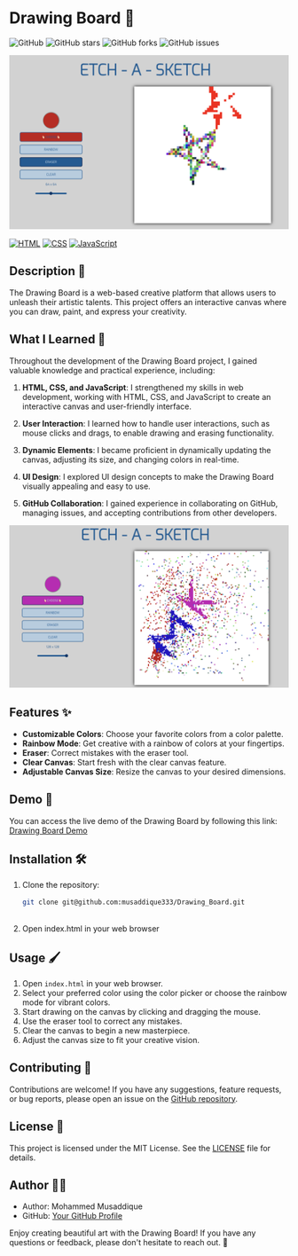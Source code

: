 # Drawing Board 🎨

![GitHub](https://img.shields.io/github/license/musaddique333/Drawing_Board)
![GitHub stars](https://img.shields.io/github/stars/musaddique333/Drawing_Board)
![GitHub forks](https://img.shields.io/github/forks/musaddique333/Drawing_Board)
![GitHub issues](https://img.shields.io/github/issues/musaddique333/Drawing_Board)

![Drawing Board Screenshot](screenshot.png)

[![HTML](https://img.shields.io/badge/HTML-5-red)](https://developer.mozilla.org/en-US/docs/Web/HTML)
[![CSS](https://img.shields.io/badge/CSS-3-blue)](https://developer.mozilla.org/en-US/docs/Web/CSS)
[![JavaScript](https://img.shields.io/badge/JavaScript-ES6-yellow)](https://developer.mozilla.org/en-US/docs/Web/JavaScript)

## Description 📝

The Drawing Board is a web-based creative platform that allows users to unleash their artistic talents. This project offers an interactive canvas where you can draw, paint, and express your creativity.

## What I Learned 🧠

Throughout the development of the Drawing Board project, I gained valuable knowledge and practical experience, including:

1. **HTML, CSS, and JavaScript**: I strengthened my skills in web development, working with HTML, CSS, and JavaScript to create an interactive canvas and user-friendly interface.

2. **User Interaction**: I learned how to handle user interactions, such as mouse clicks and drags, to enable drawing and erasing functionality.

3. **Dynamic Elements**: I became proficient in dynamically updating the canvas, adjusting its size, and changing colors in real-time.

4. **UI Design**: I explored UI design concepts to make the Drawing Board visually appealing and easy to use.

5. **GitHub Collaboration**: I gained experience in collaborating on GitHub, managing issues, and accepting contributions from other developers.

![Drawing Board Screenshot](screenshot1.png)

## Features ✨

- **Customizable Colors**: Choose your favorite colors from a color palette.
- **Rainbow Mode**: Get creative with a rainbow of colors at your fingertips.
- **Eraser**: Correct mistakes with the eraser tool.
- **Clear Canvas**: Start fresh with the clear canvas feature.
- **Adjustable Canvas Size**: Resize the canvas to your desired dimensions.

## Demo 🚀

You can access the live demo of the Drawing Board by following this link: [Drawing Board Demo](https://musaddique333.github.io/Drawing_Board/)

## Installation 🛠️

1. Clone the repository:

   ```bash
   git clone git@github.com:musaddique333/Drawing_Board.git
  
2. Open index.html in your web browser

## Usage 🖌️

1. Open `index.html` in your web browser.
2. Select your preferred color using the color picker or choose the rainbow mode for vibrant colors.
3. Start drawing on the canvas by clicking and dragging the mouse.
4. Use the eraser tool to correct any mistakes.
5. Clear the canvas to begin a new masterpiece.
6. Adjust the canvas size to fit your creative vision.

## Contributing 🤝
Contributions are welcome! If you have any suggestions, feature requests, or bug reports, please open an issue on the [GitHub repository](https://musaddique333.github.io/Drawing_Board/issues).

## License 📜

This project is licensed under the MIT License. See the [LICENSE](LICENSE) file for details.

## Author 👨‍💻

- Author: Mohammed Musaddique
- GitHub: [Your GitHub Profile](https://github.com/musaddique333)

Enjoy creating beautiful art with the Drawing Board! If you have any questions or feedback, please don't hesitate to reach out. 🎨
